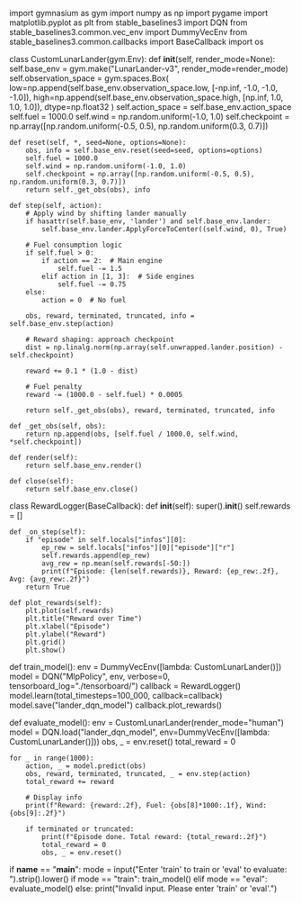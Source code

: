 import gymnasium as gym
import numpy as np
import pygame
import matplotlib.pyplot as plt
from stable_baselines3 import DQN
from stable_baselines3.common.vec_env import DummyVecEnv
from stable_baselines3.common.callbacks import BaseCallback
import os

class CustomLunarLander(gym.Env):
    def __init__(self, render_mode=None):
        self.base_env = gym.make("LunarLander-v3", render_mode=render_mode)
        self.observation_space = gym.spaces.Box(
            low=np.append(self.base_env.observation_space.low, [-np.inf, -1.0, -1.0, -1.0]),
            high=np.append(self.base_env.observation_space.high, [np.inf, 1.0, 1.0, 1.0]),
            dtype=np.float32
        )
        self.action_space = self.base_env.action_space
        self.fuel = 1000.0
        self.wind = np.random.uniform(-1.0, 1.0)
        self.checkpoint = np.array([np.random.uniform(-0.5, 0.5), np.random.uniform(0.3, 0.7)])

    def reset(self, *, seed=None, options=None):
        obs, info = self.base_env.reset(seed=seed, options=options)
        self.fuel = 1000.0
        self.wind = np.random.uniform(-1.0, 1.0)
        self.checkpoint = np.array([np.random.uniform(-0.5, 0.5), np.random.uniform(0.3, 0.7)])
        return self._get_obs(obs), info

    def step(self, action):
        # Apply wind by shifting lander manually
        if hasattr(self.base_env, 'lander') and self.base_env.lander:
            self.base_env.lander.ApplyForceToCenter((self.wind, 0), True)

        # Fuel consumption logic
        if self.fuel > 0:
            if action == 2:  # Main engine
                self.fuel -= 1.5
            elif action in [1, 3]:  # Side engines
                self.fuel -= 0.75
        else:
            action = 0  # No fuel

        obs, reward, terminated, truncated, info = self.base_env.step(action)

        # Reward shaping: approach checkpoint
        dist = np.linalg.norm(np.array(self.unwrapped.lander.position) - self.checkpoint)

        reward += 0.1 * (1.0 - dist)

        # Fuel penalty
        reward -= (1000.0 - self.fuel) * 0.0005

        return self._get_obs(obs), reward, terminated, truncated, info

    def _get_obs(self, obs):
        return np.append(obs, [self.fuel / 1000.0, self.wind, *self.checkpoint])

    def render(self):
        return self.base_env.render()

    def close(self):
        return self.base_env.close()


class RewardLogger(BaseCallback):
    def __init__(self):
        super().__init__()
        self.rewards = []

    def _on_step(self):
        if "episode" in self.locals["infos"][0]:
            ep_rew = self.locals["infos"][0]["episode"]["r"]
            self.rewards.append(ep_rew)
            avg_rew = np.mean(self.rewards[-50:])
            print(f"Episode: {len(self.rewards)}, Reward: {ep_rew:.2f}, Avg: {avg_rew:.2f}")
        return True

    def plot_rewards(self):
        plt.plot(self.rewards)
        plt.title("Reward over Time")
        plt.xlabel("Episode")
        plt.ylabel("Reward")
        plt.grid()
        plt.show()

def train_model():
    env = DummyVecEnv([lambda: CustomLunarLander()])
    model = DQN("MlpPolicy", env, verbose=0, tensorboard_log="./tensorboard/")
    callback = RewardLogger()
    model.learn(total_timesteps=100_000, callback=callback)
    model.save("lander_dqn_model")
    callback.plot_rewards()

def evaluate_model():
    env = CustomLunarLander(render_mode="human")
    model = DQN.load("lander_dqn_model", env=DummyVecEnv([lambda: CustomLunarLander()]))
    obs, _ = env.reset()
    total_reward = 0

    for _ in range(1000):
        action, _ = model.predict(obs)
        obs, reward, terminated, truncated, _ = env.step(action)
        total_reward += reward

        # Display info
        print(f"Reward: {reward:.2f}, Fuel: {obs[8]*1000:.1f}, Wind: {obs[9]:.2f}")

        if terminated or truncated:
            print(f"Episode done. Total reward: {total_reward:.2f}")
            total_reward = 0
            obs, _ = env.reset()

if __name__ == "__main__":
    mode = input("Enter 'train' to train or 'eval' to evaluate: ").strip().lower()
    if mode == "train":
        train_model()
    elif mode == "eval":
        evaluate_model()
    else:
        print("Invalid input. Please enter 'train' or 'eval'.")
